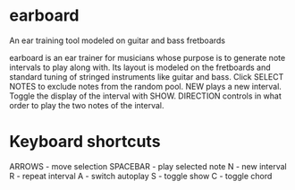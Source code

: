 # earboard
An ear training tool modeled on guitar and bass fretboards

earboard is an ear trainer for musicians whose purpose is to generate note intervals to play along with. Its layout is modeled on the fretboards and standard tuning of stringed instruments like guitar and bass.
Click SELECT NOTES to exclude notes from the random pool.
NEW plays a new interval.
Toggle the display of the interval with SHOW.
DIRECTION controls in what order to play the two notes of the interval.

# Keyboard shortcuts
ARROWS - move selection
SPACEBAR - play selected note
N - new interval
R - repeat interval
A - switch autoplay
S - toggle show
C - toggle chord 
